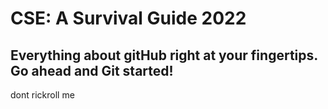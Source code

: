 # CSE: A Survival Guide 2022

## Everything about gitHub right at your fingertips. Go ahead and Git started!
dont rickroll me 
